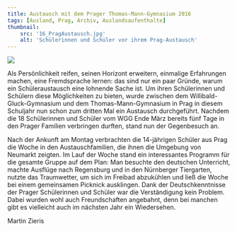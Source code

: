 ```yaml
---
title: Austausch mit dem Prager Thomas-Mann-Gymnasium 2016
tags: [Ausland, Prag, Archiv, Auslandsaufenthalte]
thumbnail: 
    src: '16_PragAustausch.jpg'
    alt: 'Schülerinnen und Schüler vor ihrem Prag-Austausch'
---
```


<img src="/images/16_PragAustausch.jpg">

Als Persönlichkeit reifen, seinen Horizont erweitern, einmalige Erfahrungen machen, eine Fremdsprache lernen: das sind nur ein paar Gründe, warum ein Schüleraustausch eine lohnende Sache ist. Um ihren Schülerinnen und Schülern diese Möglichkeiten zu bieten, wurde zwischen dem Willibald-Gluck-Gymnasium und dem Thomas-Mann-Gymnasium in Prag in diesem Schuljahr nun schon zum dritten Mal ein Austausch durchgeführt. Nachdem die 18 Schülerinnen und Schüler vom WGG Ende März bereits fünf Tage in den Prager Familien verbringen durften, stand nun der Gegenbesuch an.

Nach der Ankunft am Montag verbrachten die 14-jährigen Schüler aus Prag die Woche in den Austauschfamilien, die ihnen die Umgebung von Neumarkt zeigten. Im Lauf der Woche stand ein interessantes Programm für die gesamte Gruppe auf dem Plan: Man besuchte den deutschen Unterricht, machte Ausflüge nach Regensburg und in den Nürnberger Tiergarten, nutzte das Traumwetter, um sich im Freibad abzukühlen und ließ die Woche bei einem gemeinsamen Picknick ausklingen.  Dank der Deutschkenntnisse der Prager Schülerinnen und Schüler war die Verständigung kein Problem. Dabei wurden wohl auch Freundschaften angebahnt, denn bei manchen gibt es vielleicht auch im nächsten Jahr ein Wiedersehen.

Martin Zieris